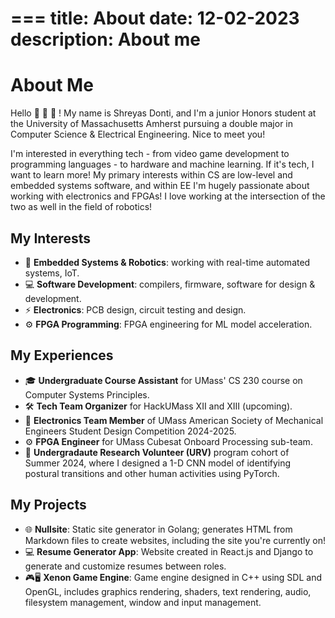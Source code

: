 ===
title: About
date: 12-02-2023
description: About me
===
# About Me
Hello 👋 👋 👋 ! My name is Shreyas Donti, and I'm a junior Honors student at the University of Massachusetts Amherst pursuing a double major in Computer Science & Electrical Engineering. Nice to meet you!

I'm interested in everything tech - from video game development to programming languages - to hardware and machine learning. If it's tech, I want to learn more! My primary interests within CS are low-level and embedded systems software, and within EE I'm hugely passionate about working with electronics and FPGAs! I love working at the intersection of the two as well in the field of robotics!

## My Interests
- 🤖 **Embedded Systems & Robotics**: working with real-time automated systems, IoT.
- 💻 **Software Development**: compilers, firmware, software for design & development.
- ⚡ **Electronics**: PCB design, circuit testing and design.
- ⚙️ **FPGA Programming**: FPGA engineering for ML model acceleration.

## My Experiences
- 🎓 **Undergraduate Course Assistant** for UMass' CS 230 course on Computer Systems Principles.
- 🛠️ **Tech Team Organizer** for HackUMass XII and XIII (upcoming).
- 🤖 **Electronics Team Member** of UMass American Society of Mechanical Engineers Student Design Competition 2024-2025.
- ⚙️ **FPGA Engineer** for UMass Cubesat Onboard Processing sub-team.
- 🧪 **Undergradaute Research Volunteer (URV)** program cohort of Summer 2024, where I designed a 1-D CNN model of identifying postural transitions and other human activities using PyTorch.


## My Projects
- 🌐 **Nullsite**: Static site generator in Golang; generates HTML from Markdown files to create websites, including the site you're currently on!
- 💻 **Resume Generator App**: Website created in React.js and Django to generate and customize resumes between roles.
- 🎮🖥️ **Xenon Game Engine**: Game engine designed in C++ using SDL and OpenGL, includes graphics rendering, shaders, text rendering, audio, filesystem management, window and input management.